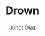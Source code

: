 ---
title: "Drown"
subtitle: ""
description: ""
layout: book
author: Junot Díaz
started: 2012-12-01
read: 2014-06-29
status: read
rating: 4
color: 
cover: 
pages: 208
progress: 0
link: 
---